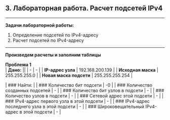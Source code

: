 ## 3. Лабораторная работа. Расчет подсетей IPv4
____

**Задачи лабораторной работы:**
1. Определение подсетей по IPv4-адресу
2. Расчет подсетей по IPv4-адресу
___

**Произведем расчеты и заполним таблицы**

**Проблема 1**\
| **Дано:** ||
| - | - |
| **IP-адрес узла**      | 192.168.200.139 |
| **Исходная маска**      | 255.255.255.0   |
| **Новая маска подсети** | 255.255.255.254 |

| ### Найти: |
| ### Количество бит подсети       | -0 |
| ### Количество созданных подсетей      | - |
| ### Количество бит узлов в подсети | - |
| ### Количество узлов в подсети | - |
| ### Сетевой адрес этой подсети | - |
| ### IPv4-адрес первого узла в этой подсети | - |
| ### IPv4-адрес последнего узла в этой подсети | - |
| ### Широковещательный IPv4-адрес в этой подсети | - |


